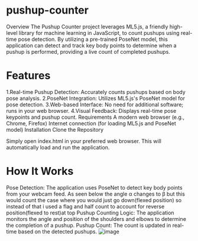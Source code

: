 # pushup-counter
Overview
The Pushup Counter project leverages ML5.js, a friendly high-level library for machine learning in JavaScript, to count pushups using real-time pose detection. By utilizing a pre-trained PoseNet model, this application can detect and track key body points to determine when a pushup is performed, providing a live count of completed pushups.

# Features
1.Real-time Pushup Detection: Accurately counts pushups based on body pose analysis.
2.PoseNet Integration: Utilizes ML5.js's PoseNet model for pose detection.
3.Web-based Interface: No need for additional software; runs in your web browser.
4.Visual Feedback: Displays real-time pose keypoints and pushup count.
Requirements
A modern web browser (e.g., Chrome, Firefox)
Internet connection (for loading ML5.js and PoseNet model)
Installation
Clone the Repository


Simply open index.html in your preferred web browser. This will automatically load and run the application.

# How It Works
Pose Detection: The application uses PoseNet to detect key body points from your webcam feed.
As seen below the angle α changes to  β but this would count the case where you would just go down(flexed position) so instead of that i used a flag and half count to account for reverse position(flexed to rest)at top
Pushup Counting Logic: The application monitors the angle and position of the shoulders and elbows to determine the completion of a pushup.
Pushup Count: The count is updated in real-time based on the detected pushups.
![image](https://github.com/user-attachments/assets/27e79f96-8f50-4656-90e1-e8f99769f30a)
